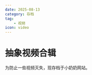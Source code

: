 ```yaml
---
date: 2025-08-13
category: 存档
tag: 
    - 视频
icon: video
---
```


# 抽象视频合辑

为防止一些视频灭失，现存档于小奶奶网站。

<VidStack
    src="https://chinasd1st.github.io/videos/compilation/1.mp4"
/>
<VidStack
    src="https://chinasd1st.github.io/videos/compilation/2.mp4"
/>
<VidStack
    src="https://chinasd1st.github.io/videos/compilation/3.mp4"
/>
<VidStack
    src="https://chinasd1st.github.io/videos/compilation/4.mp4"
/>
<VidStack
    src="https://chinasd1st.github.io/videos/compilation/5.mp4"
/>
<VidStack
    src="https://chinasd1st.github.io/videos/compilation/6.mp4"
/>
<VidStack
    src="https://chinasd1st.github.io/videos/compilation/7.mp4"
/>
<VidStack
    src="https://chinasd1st.github.io/videos/compilation/8.mp4"
/>
<VidStack
    src="https://chinasd1st.github.io/videos/compilation/9.mp4"
/>
<VidStack
    src="https://chinasd1st.github.io/videos/compilation/10.mp4"
/>
<VidStack
    src="https://chinasd1st.github.io/videos/compilation/11.mp4"
/>

